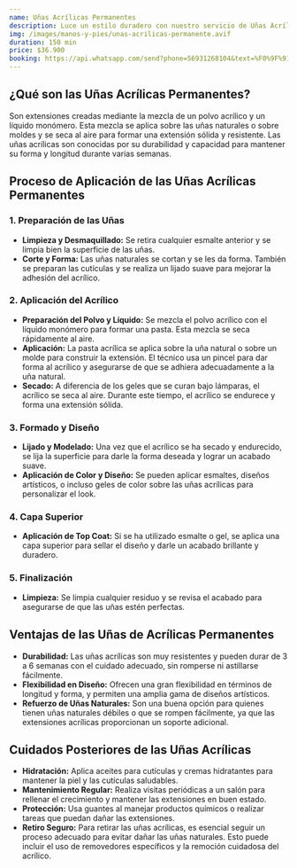 ```yaml
---
name: Uñas Acrílicas Permanentes
description: Luce un estilo duradero con nuestro servicio de Uñas Acrílicas Permanentes. Ofrecemos un acabado resistente y elegante, ideal para mantener tus uñas impecables y perfectas por más tiempo, con un tratamiento profesional y de alta calidad.
img: /images/manos-y-pies/unas-acrilicas-permanente.avif
duration: 150 min
price: $36.900
booking: https://api.whatsapp.com/send?phone=56931268104&text=%F0%9F%91%8B%F0%9F%8F%BB%20%C2%A1Hola!%20Quisiera%20agendar%20una%20hora%20para%20las%20u%C3%B1as%20acr%C3%ADlicas%20permanentes.
---
```


## ¿Qué son las Uñas Acrílicas Permanentes?

Son extensiones creadas mediante la mezcla de un polvo acrílico y un líquido monómero. Esta mezcla se aplica sobre las uñas naturales o sobre moldes y se seca al aire para formar una extensión sólida y resistente. Las uñas acrílicas son conocidas por su durabilidad y capacidad para mantener su forma y longitud durante varias semanas.

## Proceso de Aplicación de las Uñas Acrílicas Permanentes

### 1. **Preparación de las Uñas**

- **Limpieza y Desmaquillado:** Se retira cualquier esmalte anterior y se limpia bien la superficie de las uñas.
- **Corte y Forma:** Las uñas naturales se cortan y se les da forma. También se preparan las cutículas y se realiza un lijado suave para mejorar la adhesión del acrílico.

### 2. **Aplicación del Acrílico**

- **Preparación del Polvo y Líquido:** Se mezcla el polvo acrílico con el líquido monómero para formar una pasta. Esta mezcla se seca rápidamente al aire.
- **Aplicación:** La pasta acrílica se aplica sobre la uña natural o sobre un molde para construir la extensión. El técnico usa un pincel para dar forma al acrílico y asegurarse de que se adhiera adecuadamente a la uña natural.
- **Secado:** A diferencia de los geles que se curan bajo lámparas, el acrílico se seca al aire. Durante este tiempo, el acrílico se endurece y forma una extensión sólida.

### 3. **Formado y Diseño**

- **Lijado y Modelado:** Una vez que el acrílico se ha secado y endurecido, se lija la superficie para darle la forma deseada y lograr un acabado suave.
- **Aplicación de Color y Diseño:** Se pueden aplicar esmaltes, diseños artísticos, o incluso geles de color sobre las uñas acrílicas para personalizar el look.

### 4. **Capa Superior**

- **Aplicación de Top Coat:** Si se ha utilizado esmalte o gel, se aplica una capa superior para sellar el diseño y darle un acabado brillante y duradero.

### 5. **Finalización**

- **Limpieza:** Se limpia cualquier residuo y se revisa el acabado para asegurarse de que las uñas estén perfectas.

## Ventajas de las Uñas de Acrílicas Permanentes

- **Durabilidad:** Las uñas acrílicas son muy resistentes y pueden durar de 3 a 6 semanas con el cuidado adecuado, sin romperse ni astillarse fácilmente.
- **Flexibilidad en Diseño:** Ofrecen una gran flexibilidad en términos de longitud y forma, y permiten una amplia gama de diseños artísticos.
- **Refuerzo de Uñas Naturales:** Son una buena opción para quienes tienen uñas naturales débiles o que se rompen fácilmente, ya que las extensiones acrílicas proporcionan un soporte adicional.

## Cuidados Posteriores de las Uñas Acrílicas

- **Hidratación:** Aplica aceites para cutículas y cremas hidratantes para mantener la piel y las cutículas saludables.
- **Mantenimiento Regular:** Realiza visitas periódicas a un salón para rellenar el crecimiento y mantener las extensiones en buen estado.
- **Protección:** Usa guantes al manejar productos químicos o realizar tareas que puedan dañar las extensiones.
- **Retiro Seguro:** Para retirar las uñas acrílicas, es esencial seguir un proceso adecuado para evitar dañar las uñas naturales. Esto puede incluir el uso de removedores específicos y la remoción cuidadosa del acrílico.
